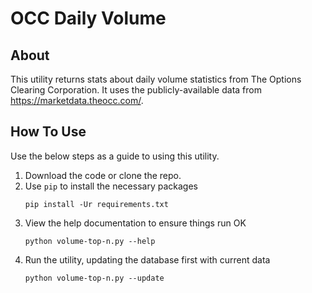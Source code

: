 # OCC Daily Volume

## About
This utility returns stats about daily volume statistics from The Options Clearing Corporation. It uses the publicly-available data from https://marketdata.theocc.com/.

## How To Use
Use the below steps as a guide to using this utility.
1. Download the code or clone the repo.
2. Use `pip` to install the necessary packages
    ```
    pip install -Ur requirements.txt
    ```
3. View the help documentation to ensure things run OK
    ```
    python volume-top-n.py --help
    ```
4. Run the utility, updating the database first with current data
    ```
    python volume-top-n.py --update
    ```
